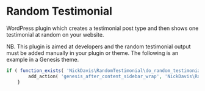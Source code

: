 # Random Testimonial

WordPress plugin which creates a testimonial post type and then shows one testimonial at random on your website.

NB. This plugin is aimed at developers and the random testimonial output must be added manually in your plugin or theme. The following is an example in a Genesis theme.

```php
if ( function_exists( 'NickDavis\RandomTestimonial\do_random_testimonial' ) ) {
		add_action( 'genesis_after_content_sidebar_wrap', 'NickDavis\RandomTestimonial\do_random_testimonial' );
	}
```

